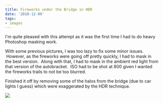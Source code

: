 ```yaml
---
title: Fireworks under the Bridge in HDR
date: '2010-12-09'
tags:
- images
---
```


I'm quite pleased with this attempt as it was the first time I had to do heavy Photoshop masking work.

With some previous pictures, I was too lazy to fix some minor issues.  However, as the fireworks were going off pretty quickly, I had to mask in the best version.  Along with that, I had to mask in the ambient red light from that version of the autobracket.  ISO had to be shot at 800 given I wanted the fireworks trails to not be too blurred.

Finished it off by removing some of the halos from the bridge (due to car lights I guess) which were exaggerated by the HDR technique.

![][image-1]

[image-1]:	/images/2010/12/2010-12-04-at-21-38-39-dsc_0231and4more_tonemapped.jpg